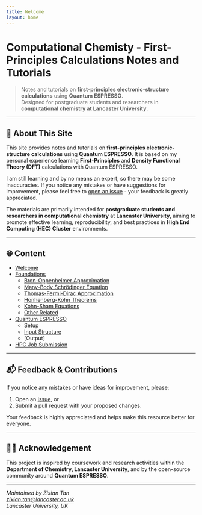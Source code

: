 ```yaml
---
title: Welcome
layout: home
---
```


# Computational Chemisty - First-Principles Calculations Notes and Tutorials

> Notes and tutorials on **first-principles electronic-structure calculations** using **Quantum ESPRESSO**.  
> Designed for postgraduate students and researchers in **computational chemistry at Lancaster University**.

---

## 🎯 About This Site
This site provides notes and tutorials on **first-principles electronic-structure calculations** using **Quantum ESPRESSO**.
It is based on my personal experience learning **First-Principles** and **Density Functional Theory (DFT)** calculations with Quantum ESPRESSO.

I am still learning and by no means an expert, so there may be some inaccuracies. If you notice any mistakes or have suggestions for improvement, please feel free to [open an issue](https://github.com/ZixianTAN/Espresso_LU/issues) - your feedback is greatly appreciated. 

The materials are primarily intended for **postgraduate students and researchers in computational chemistry** at **Lancaster University**, aiming to promote effective learning, reproducibility, and best practices in **High End Computing (HEC) Cluster** environments.

---

## 🌐 Content
- [Welcome](welcome.md)
- [Foundations](foundations/welcome.md)
  - [Bron-Oppenheimer Approximation](foundations/BO.md)
  - [Many-Body Schr&ouml;dinger Equation](foundations/MBSE.md)
  - [Thomas-Fermi-Dirac Approximation](foundations/TFD.md)
  - [Honhenberg-Kohn Theorems](foundations/HK.md)
  - [Kohn-Sham Equations](foundations/KS.md)
  - [Other Related](foundations/other.md)
- [Quantum ESPRESSO](qe/welcome.md)
  - [Setup](qe/setup.md)
  - [Input Structure](qe/input.md)
  - [Output]
- [HPC Job Submission](hpc_usage.md)


---

## 📬 Feedback & Contributions

If you notice any mistakes or have ideas for improvement, please:
1. Open an [issue](https://github.com/ZixianTAN/Espresso_LU/issues), or  
2. Submit a pull request with your proposed changes.

Your feedback is highly appreciated and helps make this resource better for everyone.

---

## 🧑‍🔬 Acknowledgement

This project is inspired by coursework and research activities within the **Department of Chemistry, Lancaster University**, and by the open-source community around **Quantum ESPRESSO**.

---

*Maintained by Zixian Tan*  
*zixian.tan@lancaster.ac.uk*  
*Lancaster University, UK*
